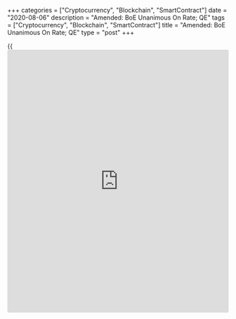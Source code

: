 +++
categories = ["Cryptocurrency", "Blockchain", "SmartContract"]
date = "2020-08-06"
description = "Amended: BoE Unanimous On Rate; QE"
tags = ["Cryptocurrency", "Blockchain", "SmartContract"]
title = "Amended: BoE Unanimous On Rate; QE"
type = "post"
+++

{{<iframe id="large-banner" src="https://www.bounty.group/#slide=7.0" width="100%" height="600" scrolling="no" style="border: 0px solid rgb(216, 221, 230); border-radius: 3px;">}}

Corrected sixth para

Policymakers of the Bank of England unanimously decided to retain the
interest rate at a record low and quantitative easing.

The nine-member Monetary Policy Committee voted to hold the interest
rate at 0.10 percent, as widely expected. The bank had altogether
reduced the rate by 65 basis points at two unscheduled meetings in
March.

The bank retained the size of the asset purchase programme at GBP 745
billion.

In the monetary [policy](https://www.fintechee.com/policy/) report, the bank said jobs and incomes will be
lower than they were before Covid-19 for some time.

All members judged that the existing stance of monetary [policy](https://www.fintechee.com/policy/) was
appropriate.

GDP is expected to have been over 20 percent lower in the second quarter
of 2020 than in the fourth quarter of 2019. GDP is not projected to
exceed its level in the fourth quarter of 2019 until the end of 2021.

Employment has fallen since the Covid-19 outbreak. In the near term, the
unemployment rate is projected to rise materially, to around 7.5 percent
by the end of the year.

Consumer price inflation is forecast to fall further below the 2 percent
target and average around 0.25 percent in the latter part of the year,
largely reflecting the direct and indirect effects of Covid-19.

In two years' time, inflation is forecast to be around 2 percent.

For comments and feedback [contact](https://www.playgroundfx.com/contact/): editorial@rtt[news](https://www.letsplayfx.com/blog/forex-news-website/).com

[Economic News][1]

 **What parts of the world are seeing the best (and worst) economic
performances lately? Click[here][2] to check out our [Econ Scorecard][2]
and find out! See up-to-the-moment [ranking](https://www.playgroundfx.com/blog/crypto-exchange-ranking/)s for the best and worst
performers in [GDP][3], [unemployment rate][4], [inflation][5] and much
more.**

   1. www.rtt[news](https://www.letsplayfx.com/blog/forex-news-website/).com/Content/EconomicNews.aspx
   2. www.rtt[news](https://www.letsplayfx.com/blog/forex-news-website/).com/economic-scorecard/world-rank/retail-sales/highest-performance.aspx
   3. www.rtt[news](https://www.letsplayfx.com/blog/forex-news-website/).com/economic-scorecard/world-rank/GDP/highest-performance.aspx
   4. www.rtt[news](https://www.letsplayfx.com/blog/forex-news-website/).com/economic-scorecard/world-rank/unemployment-rate/lowest-performance.aspx
   5. www.rtt[news](https://www.letsplayfx.com/blog/forex-news-website/).com/economic-scorecard/world-rank/CPI/highest-performance.aspx